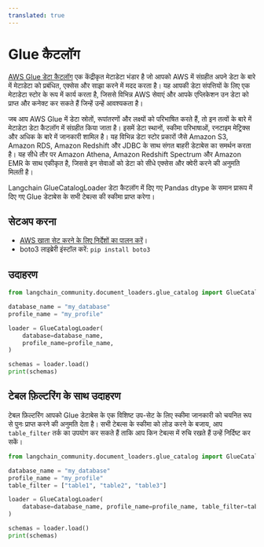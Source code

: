 ```yaml
---
translated: true
---
```


# Glue कैटलॉग

[AWS Glue डेटा कैटलॉग](https://docs.aws.amazon.com/en_en/glue/latest/dg/catalog-and-crawler.html) एक केंद्रीकृत मेटाडेटा भंडार है जो आपको AWS में संग्रहीत अपने डेटा के बारे में मेटाडेटा को प्रबंधित, एक्सेस और साझा करने में मदद करता है। यह आपकी डेटा संपत्तियों के लिए एक मेटाडेटा स्टोर के रूप में कार्य करता है, जिससे विभिन्न AWS सेवाएं और आपके एप्लिकेशन उन डेटा को प्राप्त और कनेक्ट कर सकते हैं जिन्हें उन्हें आवश्यकता है।

जब आप AWS Glue में डेटा स्रोतों, रूपांतरणों और लक्ष्यों को परिभाषित करते हैं, तो इन तत्वों के बारे में मेटाडेटा डेटा कैटलॉग में संग्रहीत किया जाता है। इसमें डेटा स्थानों, स्कीमा परिभाषाओं, रनटाइम मेट्रिक्स और अधिक के बारे में जानकारी शामिल है। यह विभिन्न डेटा स्टोर प्रकारों जैसे Amazon S3, Amazon RDS, Amazon Redshift और JDBC के साथ संगत बाहरी डेटाबेस का समर्थन करता है। यह सीधे तौर पर Amazon Athena, Amazon Redshift Spectrum और Amazon EMR के साथ एकीकृत है, जिससे इन सेवाओं को डेटा को सीधे एक्सेस और क्वेरी करने की अनुमति मिलती है।

Langchain GlueCatalogLoader डेटा कैटलॉग में दिए गए Pandas dtype के समान प्रारूप में दिए गए Glue डेटाबेस के सभी टेबल्स की स्कीमा प्राप्त करेगा।

## सेटअप करना

- [AWS खाता सेट करने के लिए निर्देशों का पालन करें](https://docs.aws.amazon.com/athena/latest/ug/setting-up.html)।
- boto3 लाइब्रेरी इंस्टॉल करें: `pip install boto3`

## उदाहरण

```python
from langchain_community.document_loaders.glue_catalog import GlueCatalogLoader
```

```python
database_name = "my_database"
profile_name = "my_profile"

loader = GlueCatalogLoader(
    database=database_name,
    profile_name=profile_name,
)

schemas = loader.load()
print(schemas)
```

## टेबल फ़िल्टरिंग के साथ उदाहरण

टेबल फ़िल्टरिंग आपको Glue डेटाबेस के एक विशिष्ट उप-सेट के लिए स्कीमा जानकारी को चयनित रूप से पुनः प्राप्त करने की अनुमति देता है। सभी टेबल्स के स्कीमा को लोड करने के बजाय, आप `table_filter` तर्क का उपयोग कर सकते हैं ताकि आप किन टेबल्स में रुचि रखते हैं उन्हें निर्दिष्ट कर सकें।

```python
from langchain_community.document_loaders.glue_catalog import GlueCatalogLoader
```

```python
database_name = "my_database"
profile_name = "my_profile"
table_filter = ["table1", "table2", "table3"]

loader = GlueCatalogLoader(
    database=database_name, profile_name=profile_name, table_filter=table_filter
)

schemas = loader.load()
print(schemas)
```
